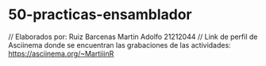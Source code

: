 # 50-practicas-ensamblador
// Elaborados por: Ruiz Barcenas Martin Adolfo 21212044
// Link de perfil de Asciinema donde se encuentran las grabaciones de las actividades: https://asciinema.org/~MartiiinR
